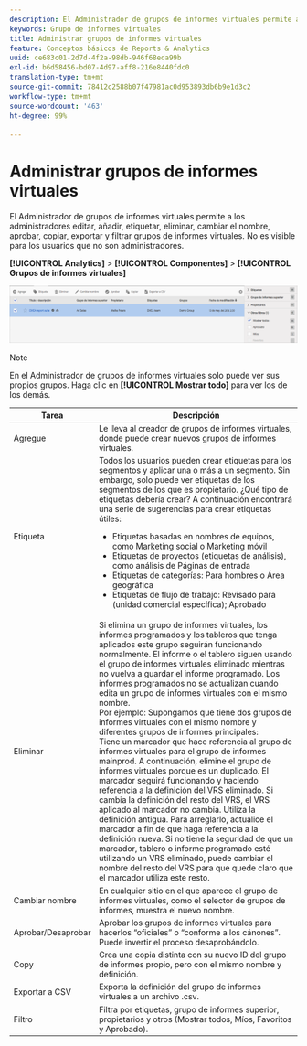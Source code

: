 ```yaml
---
description: El Administrador de grupos de informes virtuales permite a los administradores editar, añadir, etiquetar, eliminar, cambiar el nombre, aprobar, copiar, exportar y filtrar grupos de informes virtuales. No es visible para los usuarios que no son administradores.
keywords: Grupo de informes virtuales
title: Administrar grupos de informes virtuales
feature: Conceptos básicos de Reports & Analytics
uuid: ce683c01-2d7d-4f2a-98db-946f68eda99b
exl-id: b6d58456-bd07-4d97-aff8-216e8440fdc0
translation-type: tm+mt
source-git-commit: 78412c2588b07f47981ac0d953893db6b9e1d3c2
workflow-type: tm+mt
source-wordcount: '463'
ht-degree: 99%

---
```


# Administrar grupos de informes virtuales

El Administrador de grupos de informes virtuales permite a los administradores editar, añadir, etiquetar, eliminar, cambiar el nombre, aprobar, copiar, exportar y filtrar grupos de informes virtuales. No es visible para los usuarios que no son administradores.

**[!UICONTROL Analytics]** > **[!UICONTROL Componentes]** > **[!UICONTROL Grupos de informes virtuales]**

![](assets/vrs-manage.png)

>[!NOTE]
>
>En el Administrador de grupos de informes virtuales solo puede ver sus propios grupos. Haga clic en **[!UICONTROL Mostrar todo]** para ver los de los demás.

| Tarea | Descripción |
|--- |--- |
| Agregue | Le lleva al creador de grupos de informes virtuales, donde puede crear nuevos grupos de informes virtuales. |
| Etiqueta | Todos los usuarios pueden crear etiquetas para los segmentos y aplicar una o más a un segmento. Sin embargo, solo puede ver etiquetas de los segmentos de los que es propietario. ¿Qué tipo de etiquetas debería crear? A continuación encontrará una serie de sugerencias para crear etiquetas útiles:<ul><li>Etiquetas basadas en nombres de equipos, como Marketing social o Marketing móvil</li><li>Etiquetas de proyectos (etiquetas de análisis), como análisis de Páginas de entrada</li><li>Etiquetas de categorías: Para hombres o Área geográfica</li><li>Etiquetas de flujo de trabajo: Revisado para (unidad comercial específica); Aprobado</li></ul> |
| Eliminar | Si elimina un grupo de informes virtuales, los informes programados y los tableros que tenga aplicados este grupo seguirán funcionando normalmente. El informe o el tablero siguen usando el grupo de informes virtuales eliminado mientras no vuelva a guardar el informe programado.  Los informes programados no se actualizan cuando edita un grupo de informes virtuales con el mismo nombre.<br>Por ejemplo: Supongamos que tiene dos grupos de informes virtuales con el mismo nombre y diferentes grupos de informes principales:<br>Tiene un marcador que hace referencia al grupo de informes virtuales para el grupo de informes mainprod. A continuación, elimine el grupo de informes virtuales porque es un duplicado. El marcador seguirá funcionando y haciendo referencia a la definición del VRS eliminado. Si cambia la definición del resto del VRS, el VRS aplicado al marcador no cambia. Utiliza la definición antigua. Para arreglarlo, actualice el marcador a fin de que haga referencia a la definición nueva. Si no tiene la seguridad de que un marcador, tablero o informe programado esté utilizando un VRS eliminado, puede cambiar el nombre del resto del VRS para que quede claro que el marcador utiliza este resto. |
| Cambiar nombre | En cualquier sitio en el que aparece el grupo de informes virtuales, como el selector de grupos de informes, muestra el nuevo nombre. |
| Aprobar/Desaprobar | Aprobar los grupos de informes virtuales para hacerlos “oficiales” o “conforme a los cánones”. Puede invertir el proceso desaprobándolo. |
| Copy | Crea una copia distinta con su nuevo ID del grupo de informes propio, pero con el mismo nombre y definición. |
| Exportar a CSV | Exporta la definición del grupo de informes virtuales a un archivo .csv. |
| Filtro | Filtra por etiquetas, grupo de informes superior, propietarios y otros (Mostrar todos, Míos, Favoritos y Aprobado). |
